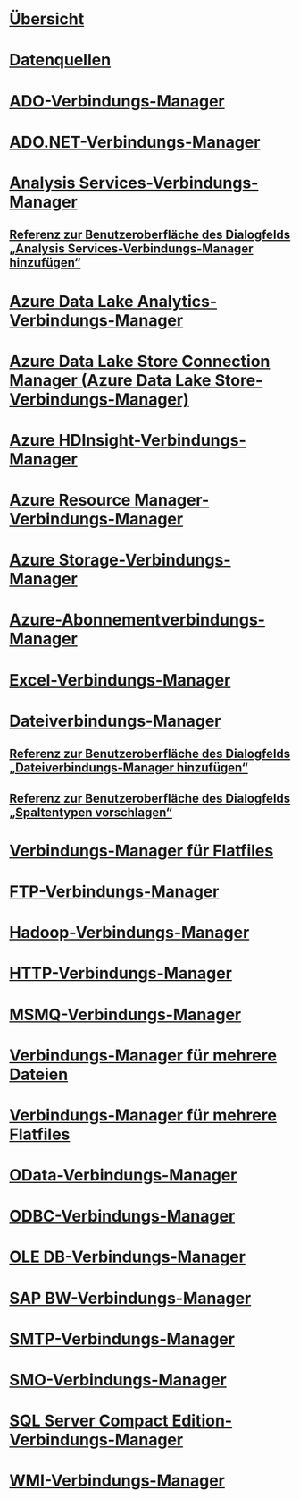 # [Übersicht](integration-services-ssis-connections.md)  
# [Datenquellen](data-sources.md)  
# [ADO-Verbindungs-Manager](ado-connection-manager.md)  
# [ADO.NET-Verbindungs-Manager](ado-net-connection-manager.md)  
# [Analysis Services-Verbindungs-Manager](analysis-services-connection-manager.md)  
## [Referenz zur Benutzeroberfläche des Dialogfelds „Analysis Services-Verbindungs-Manager hinzufügen“](add-analysis-services-connection-manager-dialog-box-ui-reference.md)  
# [Azure Data Lake Analytics-Verbindungs-Manager](azure-data-lake-analytics-connection-manager.md) 
# [Azure Data Lake Store Connection Manager (Azure Data Lake Store-Verbindungs-Manager)](azure-data-lake-store-connection-manager.md)  
# [Azure HDInsight-Verbindungs-Manager](azure-hdinsight-connection-manager.md)  
# [Azure Resource Manager-Verbindungs-Manager](azure-resource-manager-connection-manager.md)  
# [Azure Storage-Verbindungs-Manager](azure-storage-connection-manager.md)  
# [Azure-Abonnementverbindungs-Manager](azure-subscription-connection-manager.md)  
# [Excel-Verbindungs-Manager](excel-connection-manager.md)  
# [Dateiverbindungs-Manager](file-connection-manager.md)  
## [Referenz zur Benutzeroberfläche des Dialogfelds „Dateiverbindungs-Manager hinzufügen“](add-file-connection-manager-dialog-box-ui-reference.md)  
## [Referenz zur Benutzeroberfläche des Dialogfelds „Spaltentypen vorschlagen“](suggest-column-types-dialog-box-ui-reference.md)  
# [Verbindungs-Manager für Flatfiles](flat-file-connection-manager.md)  
# [FTP-Verbindungs-Manager](ftp-connection-manager.md)  
# [Hadoop-Verbindungs-Manager](hadoop-connection-manager.md)  
# [HTTP-Verbindungs-Manager](http-connection-manager.md)  
# [MSMQ-Verbindungs-Manager](msmq-connection-manager.md)  
# [Verbindungs-Manager für mehrere Dateien](multiple-files-connection-manager.md)  
# [Verbindungs-Manager für mehrere Flatfiles](multiple-flat-files-connection-manager.md)  
# [OData-Verbindungs-Manager](odata-connection-manager.md)  
# [ODBC-Verbindungs-Manager](odbc-connection-manager.md)  
# [OLE DB-Verbindungs-Manager](ole-db-connection-manager.md)  
# [SAP BW-Verbindungs-Manager](sap-bw-connection-manager.md)  
# [SMTP-Verbindungs-Manager](smtp-connection-manager.md)  
# [SMO-Verbindungs-Manager](smo-connection-manager.md)  
# [SQL Server Compact Edition-Verbindungs-Manager](sql-server-compact-edition-connection-manager.md)  
# [WMI-Verbindungs-Manager](wmi-connection-manager.md)  
